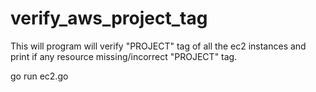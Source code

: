 # verify_aws_project_tag

This will program will verify "PROJECT" tag of all the ec2 instances and print if any resource missing/incorrect "PROJECT" tag.

 go run ec2.go
